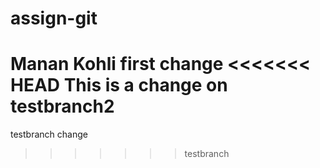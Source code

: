 # assign-git
Manan Kohli
first change
<<<<<<< HEAD
This is a change on testbranch2
=======
testbranch change
>>>>>>> testbranch
